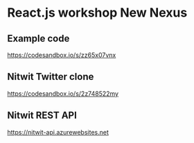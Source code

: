 # React.js workshop New Nexus

## Example code

https://codesandbox.io/s/zz65x07vnx

## Nitwit Twitter clone

https://codesandbox.io/s/2z748522my

## Nitwit REST API

https://nitwit-api.azurewebsites.net
